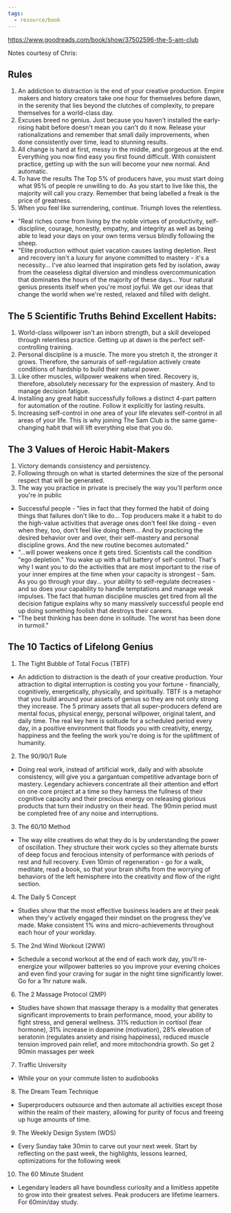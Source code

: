 ```yaml
---
tags:
  - resource/book
---
```


https://www.goodreads.com/book/show/37502596-the-5-am-club

Notes courtesy of Chris:

## Rules

1. An addiction to distraction is the end of your creative production. Empire
  makers and history creators take one hour for themselves before dawn, in the
  serenity that lies beyond the clutches of complexity, to prepare themselves
  for a world-class day.
2. Excuses breed no genius. Just because you haven't installed the
  early-rising habit before doesn't mean you can't do it now. Release your
  rationalizations and remember that small daily improvements, when done
  consistently over time, lead to stunning results.
3. All change is hard at first, messy in the middle, and gorgeous at the end.
  Everything you now find easy you first found difficult. With
  consistent practice, getting up with the sun will become your new normal. And
  automatic.
4. To have the results The Top 5% of producers have, you must start doing
  what 95% of people  re unwilling to do. As you start to live like this, the
  majority will call you crazy. Remember that being labelled a freak is the
  price of greatness.
5. When you feel like surrendering, continue. Triumph loves the relentless.
  - "Real riches come from living by the noble virtues of productivity,
    self-discipline, courage, honestly, empathy, and integrity as well as
    being able to lead your days on your own terms versus blindly following
    the sheep.
  - "Elite production without quiet vacation causes lasting depletion. Rest
    and recovery isn't a luxury for anyone committed to mastery - it's a
    necessity... I've also learned that inspiration gets fed by isolation,
    away from the ceaseless digital diversion and mindless overcommunication
    that dominates the hours of the majority of these days... Your natural
    genius presents itself when you're most joyful. We get our ideas that
    change the world when we're rested, relaxed and filled with delight.

## The 5 Scientific Truths Behind Excellent Habits:

1. World-class willpower isn't an inborn strength, but a skill developed
  through relentless practice. Getting up at dawn is the perfect
  self-controlling training.
2. Personal discipline is a muscle. The more you stretch it, the stronger it
  grows. Therefore, the samurais of self-regulation actively create conditions
  of hardship to build their natural power.
3. Like other muscles, willpower weakens when tired. Recovery is, therefore,
  absolutely necessary for the expression of mastery. And to manage decision
  fatigue.
4. Installing any great habit successfully follows a distinct 4-part pattern
  for automation of the routine. Follow it explicitly for lasting
  results.
5. Increasing self-control in one area of your life elevates self-control in
  all areas of your life. This is why joining The 5am Club is the same
  game-changing habit that will lift everything else that you do.

## The 3 Values of Heroic Habit-Makers

1. Victory demands consistency and persistency.
2. Following through on what is started determines the size of the personal
  respect that will be generated.
3. The way you practice in private is precisely the way you'll perform once
  you're in public
  - Successful people - "lies in fact that they formed the habit of doing
    things that failures don't like to do... Top producers make it a habit to
    do the high-value activities that average ones don't feel like doing -
    even when they, too, don't feel like doing them... And by practicing the
    desired behavior over and over, their self-mastery and personal
    discipline grows. And the new routine becomes automated."
  - "...will power weakens once it gets tired. Scientists call the condition
    "ego depletion." You wake up with a full battery of self-control. That's
    why I want you to do the activities that are most important to the rise
    of your inner empires at the time when your capacity is strongest - 5am.
    As you go through your day... your ability to self-regulate decreases -
    and so does your capability to handle temptations and manage weak
    impulses. The fact that human discipline muscles get tired from all the
    decision fatigue explains why so many massively successful people end up
    doing something foolish that destroys their careers.
  - "The best thinking has been done in solitude. The worst has been done in
    turmoil."

## The 10 Tactics of Lifelong Genius

1. The Tight Bubble of Total Focus (TBTF)
  - An addiction to distraction is the death of your creative production.
    Your attraction to digital interruption is costing you your fortune -
    financially, cognitively, energetically, physically, and spiritually.
    TBTF is a metaphor that you build around your assets of genius so they
    are not only strong they increase. The 5 primary assets that all
    super-producers defend are mental focus, physical energy, personal
    willpower, original talent, and daily time. The real key here is solitude
    for a scheduled period every day, in a positive environment that floods
    you with creativity, energy, happiness and the feeling the work you're
    doing is for the upliftment of humanity.
2. The 90/90/1 Rule
  - Doing real work, instead of artificial work, daily and with absolute
    consistency, will give you a gargantuan competitive advantage born of
    mastery. Legendary achievers concentrate all their attention and effort
    on one core project at a time so they harness the fullness of their
    cognitive capacity and their precious energy on releasing glorious
    products that turn their industry on their head. The 90min period must be
    completed free of any noise and interruptions.
3. The 60/10 Method
  - The way elite creatives do what they do is by understanding the power of
    oscillation. They structure their work cycles so they alternate bursts of
    deep focus and ferocious intensity of performance with periods of rest
    and full recovery. Even 10min of regeneration - go for a walk, meditate,
    read a book, so that your brain shifts from the worrying of behaviors of
    the left hemisphere into the creativity and flow of the right section.
4. The Daily 5 Concept
  - Studies show that the most effective business leaders are at their peak
    when they'v actively engaged their mindset on the progress they've made.
    Make consistent 1% wins and micro-achievements throughout each hour of
    your workday.
5. The 2nd Wind Workout (2WW)
  - Schedule a second workout at the end of each work day, you'll re-energize
    your willpower batteries so you improve your evening choices and even
    find your craving for sugar in the night time significantly lower. Go for
    a 1hr nature walk.
6. The 2 Massage Protocol (2MP)
  - Studies have shown that massage therapy is a modality that generates
    significant improvements to brain performance, mood, your ability to
    fight stress, and general wellness. 31% reduction in cortisol (fear
    hormone), 31% increase in dopamine (motivation), 28% elevation of
    seratonin (regulates anxiety and rising happiness), reduced muscle
    tension improved pain relief, and more mitochondria growth. So get 2
    90min massages per week
7. Traffic University
  - While your on your commute listen to audiobooks
8. The Dream Team Technique
  - Superproducers outsource and then automate all activities except those
    within the realm of their mastery, allowing for purity of focus and
    freeing up huge amounts of time.
9. The Weekly Design System (WDS)
  - Every Sunday take 30min to carve out your next week. Start by reflecting
    on the past week, the highlights, lessons learned, optimizations for the
    following week
10. The 60 Minute Student
  - Legendary leaders all have boundless curiosity and a limitless appetite
    to grow into their greatest selves. Peak producers are lifetime learners.
    For 60min/day study.
